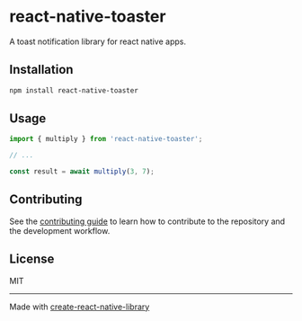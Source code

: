 # react-native-toaster

A toast notification library for react native apps.

## Installation

```sh
npm install react-native-toaster
```

## Usage

```js
import { multiply } from 'react-native-toaster';

// ...

const result = await multiply(3, 7);
```

## Contributing

See the [contributing guide](CONTRIBUTING.md) to learn how to contribute to the repository and the development workflow.

## License

MIT

---

Made with [create-react-native-library](https://github.com/callstack/react-native-builder-bob)
